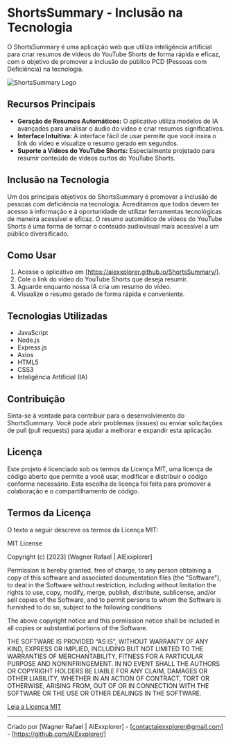 # ShortsSummary - Inclusão na Tecnologia

O ShortsSummary é uma aplicação web que utiliza inteligência artificial para criar resumos de vídeos do YouTube Shorts de forma rápida e eficaz, com o objetivo de promover a inclusão do público PCD (Pessoas com Deficiência) na tecnologia.

![ShortsSummary Logo](/logo.svg)

## Recursos Principais

- **Geração de Resumos Automáticos:** O aplicativo utiliza modelos de IA avançados para analisar o áudio do vídeo e criar resumos significativos.
- **Interface Intuitiva:** A interface fácil de usar permite que você insira o link do vídeo e visualize o resumo gerado em segundos.
- **Suporte a Vídeos do YouTube Shorts:** Especialmente projetado para resumir conteúdo de vídeos curtos do YouTube Shorts.

## Inclusão na Tecnologia

Um dos principais objetivos do ShortsSummary é promover a inclusão de pessoas com deficiência na tecnologia. Acreditamos que todos devem ter acesso à informação e à oportunidade de utilizar ferramentas tecnológicas de maneira acessível e eficaz. O resumo automático de vídeos do YouTube Shorts é uma forma de tornar o conteúdo audiovisual mais acessível a um público diversificado.

## Como Usar

1. Acesse o aplicativo em [https://aiexxplorer.github.io/ShortsSummary/].
2. Cole o link do vídeo do YouTube Shorts que deseja resumir.
3. Aguarde enquanto nossa IA cria um resumo do vídeo.
4. Visualize o resumo gerado de forma rápida e conveniente.

## Tecnologias Utilizadas

- JavaScript
- Node.js
- Express.js
- Axios
- HTML5
- CSS3
- Inteligência Artificial (IA)

## Contribuição

Sinta-se à vontade para contribuir para o desenvolvimento do ShortsSummary. Você pode abrir problemas (issues) ou enviar solicitações de pull (pull requests) para ajudar a melhorar e expandir esta aplicação.

## Licença

Este projeto é licenciado sob os termos da Licença MIT, uma licença de código aberto que permite a você usar, modificar e distribuir o código conforme necessário. Esta escolha de licença foi feita para promover a colaboração e o compartilhamento de código.

## Termos da Licença

O texto a seguir descreve os termos da Licença MIT:

MIT License

Copyright (c) [2023] [Wagner Rafael | AIExxplorer]

Permission is hereby granted, free of charge, to any person obtaining a copy
of this software and associated documentation files (the "Software"), to deal
in the Software without restriction, including without limitation the rights
to use, copy, modify, merge, publish, distribute, sublicense, and/or sell
copies of the Software, and to permit persons to whom the Software is
furnished to do so, subject to the following conditions:

The above copyright notice and this permission notice shall be included in all copies or substantial portions of the Software.

THE SOFTWARE IS PROVIDED “AS IS”, WITHOUT WARRANTY OF ANY KIND, EXPRESS OR IMPLIED, INCLUDING BUT NOT LIMITED TO THE WARRANTIES OF MERCHANTABILITY, FITNESS FOR A PARTICULAR PURPOSE AND NONINFRINGEMENT. IN NO EVENT SHALL THE AUTHORS OR COPYRIGHT HOLDERS BE LIABLE FOR ANY CLAIM, DAMAGES OR OTHER LIABILITY, WHETHER IN AN ACTION OF CONTRACT, TORT OR OTHERWISE, ARISING FROM, OUT OF OR IN CONNECTION WITH THE SOFTWARE OR THE USE OR OTHER DEALINGS IN THE SOFTWARE.

[Leia a Licença MIT](https://opensource.org/licenses/MIT)

---

Criado por [Wagner Rafael | AIExxplorer] - [contactaiexxplorer@gmail.com] - [https://github.com/AIExxplorer/]

